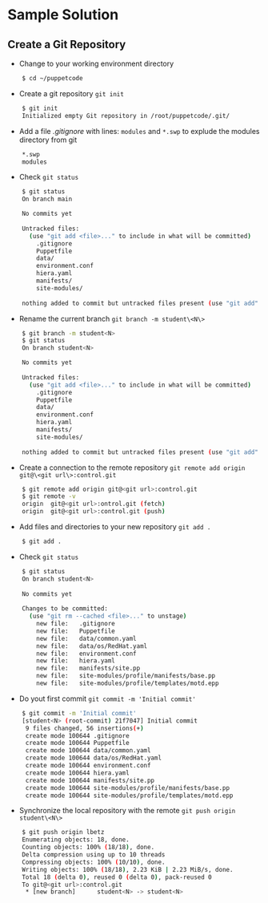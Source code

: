 # Sample Solution

## Create a Git Repository

* Change to your working environment directory

```bash
    $ cd ~/puppetcode
```

* Create a git repository `git init`

```bash
    $ git init
    Initialized empty Git repository in /root/puppetcode/.git/
```

* Add a file *.gitignore* with lines: `modules` and `*.swp` to explude the modules directory from git

```bash
    *.swp
    modules
```

* Check `git status`

```bash
    $ git status
    On branch main

    No commits yet
    
    Untracked files:
      (use "git add <file>..." to include in what will be committed)
    	.gitignore
    	Puppetfile
    	data/
    	environment.conf
    	hiera.yaml
    	manifests/
    	site-modules/
    
    nothing added to commit but untracked files present (use "git add" to track)
```

* Rename the current branch `git branch -m student\<N\>`

```bash
    $ git branch -m student<N>
    $ git status
    On branch student<N>

    No commits yet
    
    Untracked files:
      (use "git add <file>..." to include in what will be committed)
    	.gitignore
    	Puppetfile
    	data/
    	environment.conf
    	hiera.yaml
    	manifests/
    	site-modules/
    
    nothing added to commit but untracked files present (use "git add" to track)
```

* Create a connection to the remote repository `git remote add origin git@\<git url\>:control.git`

```bash
    $ git remote add origin git@<git url>:control.git
    $ git remote -v
    origin	git@<git url>:ontrol.git (fetch)
    origin	git@<git url>:control.git (push)
```

* Add files and directories to your new repository `git add .`

```bash
    $ git add .
```

* Check `git status`

```bash
    $ git status
    On branch student<N>
    
    No commits yet
    
    Changes to be committed:
      (use "git rm --cached <file>..." to unstage)
    	new file:   .gitignore
    	new file:   Puppetfile
    	new file:   data/common.yaml
    	new file:   data/os/RedHat.yaml
    	new file:   environment.conf
    	new file:   hiera.yaml
    	new file:   manifests/site.pp
    	new file:   site-modules/profile/manifests/base.pp
    	new file:   site-modules/profile/templates/motd.epp
```

* Do yout first commit `git commit -m 'Initial commit'`

```bash
    $ git commit -m 'Initial commit'
    [student<N> (root-commit) 21f7047] Initial commit
     9 files changed, 56 insertions(+)
     create mode 100644 .gitignore
     create mode 100644 Puppetfile
     create mode 100644 data/common.yaml
     create mode 100644 data/os/RedHat.yaml
     create mode 100644 environment.conf
     create mode 100644 hiera.yaml
     create mode 100644 manifests/site.pp
     create mode 100644 site-modules/profile/manifests/base.pp
     create mode 100644 site-modules/profile/templates/motd.epp
```

* Synchronize the local repository with the remote `git push origin student\<N\>`

```bash
    $ git push origin lbetz
    Enumerating objects: 18, done.
    Counting objects: 100% (18/18), done.
    Delta compression using up to 10 threads
    Compressing objects: 100% (10/10), done.
    Writing objects: 100% (18/18), 2.23 KiB | 2.23 MiB/s, done.
    Total 18 (delta 0), reused 0 (delta 0), pack-reused 0
    To git@<git url>:control.git
     * [new branch]      student<N> -> student<N>
```
